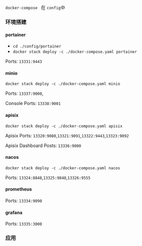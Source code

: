 `docker-compose ` 在 `config`中

### 环境搭建

#### portainer

- `cd ./config/portainer`
- `docker stack deploy -c ./docker-compose.yaml portainer`

Ports: `13331:9443`

#### minio

`docker stack deploy -c ./docker-compose.yaml minio`

Ports: `13337:9000`,

Console Ports: `13338:9001`

#### apisix

`docker stack deploy -c ./docker-compose.yaml apisix`

Apisix Ports: `13320:9080`,`13321:9091`,`13322:9443`,`13323:9092`

Apisix Dashboard Posts: `13336:9000`

#### nacos

`docker stack deploy -c ./docker-compose.yaml nacos`

Ports: `13324:8848`,`13325:9848`,`13326:9555`

#### prometheus

Ports: `13334:9090`

#### grafana

Ports: `13335:3000`

### 应用
